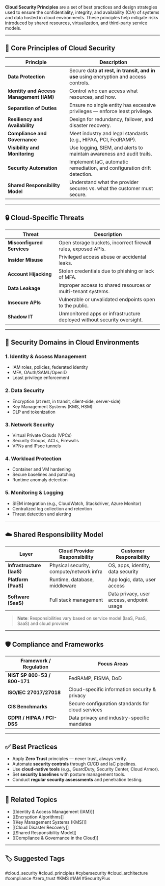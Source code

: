 **Cloud Security Principles** are a set of best practices and design strategies used to ensure the confidentiality, integrity, and availability (CIA) of systems and data hosted in cloud environments. These principles help mitigate risks introduced by shared resources, virtualization, and third-party service models.

---

## 🧱 Core Principles of Cloud Security

| Principle                        | Description                                                                 |
|----------------------------------|-----------------------------------------------------------------------------|
| **Data Protection**              | Secure data **at rest, in transit, and in use** using encryption and access controls. |
| **Identity and Access Management (IAM)** | Control who can access what resources, and how.                            |
| **Separation of Duties**        | Ensure no single entity has excessive privileges — enforce least privilege.  |
| **Resiliency and Availability** | Design for redundancy, failover, and disaster recovery.                     |
| **Compliance and Governance**   | Meet industry and legal standards (e.g., HIPAA, PCI, FedRAMP).              |
| **Visibility and Monitoring**   | Use logging, SIEM, and alerts to maintain awareness and audit trails.       |
| **Security Automation**         | Implement IaC, automatic remediation, and configuration drift detection.     |
| **Shared Responsibility Model** | Understand what the provider secures vs. what the customer must secure.     |

---

## 🔒 Cloud-Specific Threats

| Threat                          | Description                                                                 |
|----------------------------------|-----------------------------------------------------------------------------|
| **Misconfigured Services**       | Open storage buckets, incorrect firewall rules, exposed APIs.              |
| **Insider Misuse**               | Privileged access abuse or accidental leaks.                               |
| **Account Hijacking**            | Stolen credentials due to phishing or lack of MFA.                         |
| **Data Leakage**                 | Improper access to shared resources or multi-tenant systems.               |
| **Insecure APIs**                | Vulnerable or unvalidated endpoints open to the public.                    |
| **Shadow IT**                    | Unmonitored apps or infrastructure deployed without security oversight.    |

---

## 🔧 Security Domains in Cloud Environments

### 1. **Identity & Access Management**
- IAM roles, policies, federated identity
- MFA, OAuth/SAML/OpenID
- Least privilege enforcement

### 2. **Data Security**
- Encryption (at rest, in transit, client-side, server-side)
- Key Management Systems (KMS, HSM)
- DLP and tokenization

### 3. **Network Security**
- Virtual Private Clouds (VPCs)
- Security Groups, ACLs, Firewalls
- VPNs and IPsec tunnels

### 4. **Workload Protection**
- Container and VM hardening
- Secure baselines and patching
- Runtime anomaly detection

### 5. **Monitoring & Logging**
- SIEM integration (e.g., CloudWatch, Stackdriver, Azure Monitor)
- Centralized log collection and retention
- Threat detection and alerting

---

## ☁️ Shared Responsibility Model

| Layer                  | Cloud Provider Responsibility | Customer Responsibility                   |
|------------------------|-------------------------------|-------------------------------------------|
| **Infrastructure (IaaS)** | Physical security, compute/network infra | OS, apps, identity, data security         |
| **Platform (PaaS)**       | Runtime, database, middleware         | App logic, data, user access              |
| **Software (SaaS)**       | Full stack management                | Data privacy, user access, endpoint usage |

> **Note**: Responsibilities vary based on service model (IaaS, PaaS, SaaS) and cloud provider.

---

## 🛡 Compliance and Frameworks

| Framework / Regulation | Focus Areas                                    |
|------------------------|------------------------------------------------|
| **NIST SP 800-53 / 800-171** | FedRAMP, FISMA, DoD                         |
| **ISO/IEC 27017/27018** | Cloud-specific information security & privacy |
| **CIS Benchmarks**      | Secure configuration standards for cloud services |
| **GDPR / HIPAA / PCI-DSS** | Data privacy and industry-specific mandates     |

---

## ✅ Best Practices

- Apply **Zero Trust** principles — never trust, always verify.
- Automate **security controls** through CI/CD and IaC pipelines.
- Use **cloud-native tools** (e.g., GuardDuty, Security Center, Cloud Armor).
- Set **security baselines** with posture management tools.
- Conduct **regular security assessments** and penetration testing.

---

## 🧩 Related Topics

- [[Identity & Access Management (IAM)]]
- [[Encryption Algorithms]]
- [[Key Management Systems (KMS)]]
- [[Cloud Disaster Recovery]]
- [[Shared Responsibility Model]]
- [[Compliance & Governance in the Cloud]]

---

## 🏷 Suggested Tags

#cloud_security #cloud_principles #cybersecurity #cloud_architecture #compliance #zero_trust #KMS #IAM #SecurityPlus
